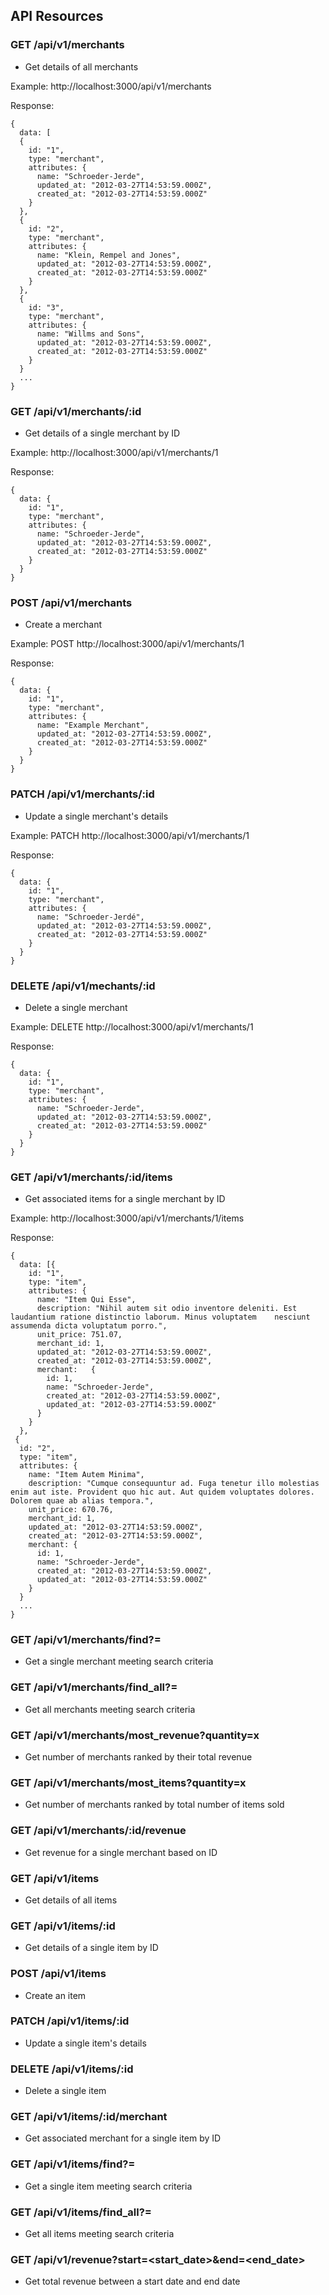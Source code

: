 
## API Resources

### GET /api/v1/merchants
- Get details of all merchants

Example:
http://localhost:3000/api/v1/merchants

Response:
```
{
  data: [
  {
    id: "1",
    type: "merchant",
    attributes: {
      name: "Schroeder-Jerde",
      updated_at: "2012-03-27T14:53:59.000Z",
      created_at: "2012-03-27T14:53:59.000Z"
    }
  },
  {
    id: "2",
    type: "merchant",
    attributes: {
      name: "Klein, Rempel and Jones",
      updated_at: "2012-03-27T14:53:59.000Z",
      created_at: "2012-03-27T14:53:59.000Z"
    }
  },
  {
    id: "3",
    type: "merchant",
    attributes: {
      name: "Willms and Sons",
      updated_at: "2012-03-27T14:53:59.000Z",
      created_at: "2012-03-27T14:53:59.000Z"
    }
  }
  ...
}
```
### GET /api/v1/merchants/:id
- Get details of a single merchant by ID

Example:
http://localhost:3000/api/v1/merchants/1

Response:
```
{
  data: {
    id: "1",
    type: "merchant",
    attributes: {
      name: "Schroeder-Jerde",
      updated_at: "2012-03-27T14:53:59.000Z",
      created_at: "2012-03-27T14:53:59.000Z"
    }
  }
}
```

### POST /api/v1/merchants
- Create a merchant

Example:
POST http://localhost:3000/api/v1/merchants/1

Response:
```
{
  data: {
    id: "1",
    type: "merchant",
    attributes: {
      name: "Example Merchant",
      updated_at: "2012-03-27T14:53:59.000Z",
      created_at: "2012-03-27T14:53:59.000Z"
    }
  }
}
```
### PATCH /api/v1/merchants/:id
- Update a single merchant's details

Example:
PATCH http://localhost:3000/api/v1/merchants/1

Response:
```
{
  data: {
    id: "1",
    type: "merchant",
    attributes: {
      name: "Schroeder-Jerdé",
      updated_at: "2012-03-27T14:53:59.000Z",
      created_at: "2012-03-27T14:53:59.000Z"
    }
  }
}
```
### DELETE /api/v1/mechants/:id
- Delete a single merchant

Example:
DELETE http://localhost:3000/api/v1/merchants/1

Response:
```
{
  data: {
    id: "1",
    type: "merchant",
    attributes: {
      name: "Schroeder-Jerde",
      updated_at: "2012-03-27T14:53:59.000Z",
      created_at: "2012-03-27T14:53:59.000Z"
    }
  }
}
```

### GET /api/v1/merchants/:id/items 
- Get associated items for a single merchant by ID

Example:
http://localhost:3000/api/v1/merchants/1/items

Response:
```
{
  data: [{
    id: "1",
    type: "item",
    attributes: {
      name: "Item Qui Esse",
      description: "Nihil autem sit odio inventore deleniti. Est laudantium ratione distinctio laborum. Minus voluptatem    nesciunt assumenda dicta voluptatum porro.",
      unit_price: 751.07,
      merchant_id: 1,
      updated_at: "2012-03-27T14:53:59.000Z",
      created_at: "2012-03-27T14:53:59.000Z",
      merchant:   {
        id: 1,
        name: "Schroeder-Jerde",
        created_at: "2012-03-27T14:53:59.000Z",
        updated_at: "2012-03-27T14:53:59.000Z"
      }
    }
  },
 {
  id: "2",
  type: "item",
  attributes: {
    name: "Item Autem Minima",
    description: "Cumque consequuntur ad. Fuga tenetur illo molestias enim aut iste. Provident quo hic aut. Aut quidem voluptates dolores. Dolorem quae ab alias tempora.",
    unit_price: 670.76,
    merchant_id: 1,
    updated_at: "2012-03-27T14:53:59.000Z",
    created_at: "2012-03-27T14:53:59.000Z",
    merchant: {
      id: 1,
      name: "Schroeder-Jerde",
      created_at: "2012-03-27T14:53:59.000Z",
      updated_at: "2012-03-27T14:53:59.000Z"
    }
  }
  ...
}
```

### GET /api/v1/merchants/find?<attribute>=<value>
- Get a single merchant meeting search criteria
### GET /api/v1/merchants/find_all?<attribute>=<value>
- Get all merchants meeting search criteria 
  
### GET /api/v1/merchants/most_revenue?quantity=x
- Get number of merchants ranked by their total revenue
### GET /api/v1/merchants/most_items?quantity=x
- Get number of merchants ranked by total number of items sold
### GET /api/v1/merchants/:id/revenue
- Get revenue for a single merchant based on ID

### GET /api/v1/items
- Get details of all items
### GET /api/v1/items/:id
- Get details of a single item by ID
### POST /api/v1/items
- Create an item
### PATCH /api/v1/items/:id
- Update a single item's details
### DELETE /api/v1/items/:id
- Delete a single item
### GET /api/v1/items/:id/merchant
- Get associated merchant for a single item by ID

### GET /api/v1/items/find?<attribute>=<value>
- Get a single item meeting search criteria
### GET /api/v1/items/find_all?<attribute>=<value>
- Get all items meeting search criteria 

### GET /api/v1/revenue?start=<start_date>&end=<end_date>
- Get total revenue between a start date and end date
